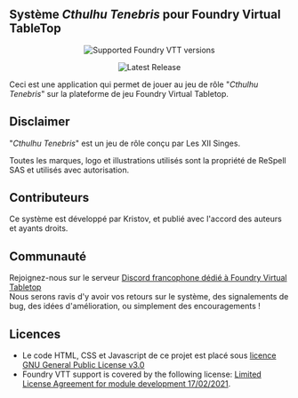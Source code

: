 
<h2>Système <em>Cthulhu Tenebris</em> pour Foundry Virtual TableTop</h2>

<div align="center">

![Supported Foundry VTT versions](https://img.shields.io/endpoint?url=https%3A%2F%2Ffoundryshields.com%2Fversion%3Fstyle%3Dflat%26url%3Dhttps%3A%2F%2Fraw.githubusercontent.com%2F12-Monkeys-Developers%2Ftenebris%2Fmain%2Fsystem.json)

![Latest Release](https://img.shields.io/github/v/release/12-Monkeys-Developers/tenebris?label=Latest%20release)

</div>

<p>Ceci est une application qui permet de jouer au jeu de rôle "<em>Cthulhu Tenebris</em>" sur la plateforme de jeu Foundry Virtual Tabletop.</p>

<h2>Disclaimer</h2>
<p>"<em>Cthulhu Tenebris</em>" est un jeu de rôle conçu par Les XII Singes.</p>

<p>Toutes les marques, logo et illustrations utilisés sont la propriété de ReSpell SAS et utilisés avec autorisation.</p>

<h2>Contributeurs</h2>
<p>Ce système est développé par Kristov, et publié avec l'accord des auteurs et ayants droits.</p>

<h2>Communauté</h2>

<p>Rejoignez-nous sur le serveur <a href="https://discord.com/invite/pPSDNJk">Discord francophone dédié à Foundry Virtual Tabletop</a><br />
Nous serons ravis d'y avoir vos retours sur le système, des signalements de bug, des idées d'amélioration, ou simplement des encouragements !</p>

<h2>Licences</h2>
<ul>
<li>Le code HTML, CSS et Javascript de ce projet est placé sous <a href="https://choosealicense.com/licenses/gpl-3.0/">licence GNU General Public License v3.0</a></li>

<li>Foundry VTT support is covered by the following license: <a href="https://foundryvtt.com/article/license/">Limited License Agreement for module development 17/02/2021</a>.</li>
</ul>